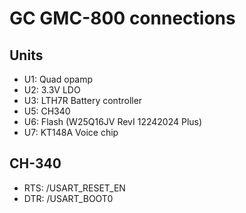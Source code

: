 # GC GMC-800 connections

## Units

* U1: Quad opamp
* U2: 3.3V LDO
* U3: LTH7R Battery controller
* U5: CH340
* U6: Flash (W25Q16JV RevI 12242024 Plus)
* U7: KT148A Voice chip

## CH-340

* RTS: /USART_RESET_EN
* DTR: /USART_BOOT0

